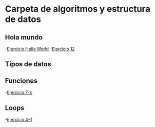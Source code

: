 # Carpeta de algoritmos y estructura de datos


## Hola mundo

-[Ejercicio Hello World](/HW.c)
-[Ejercicio 12](/12H.c)

## Tipos de datos



## Funciones

-[Ejercicio 7-c](/vim7.c) 

## Loops

-[Ejercicio 4-1](/4-1.c) 














